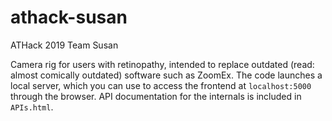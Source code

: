 # athack-susan
ATHack 2019 Team Susan

Camera rig for users with retinopathy, intended to replace outdated (read: almost comically outdated) software such as ZoomEx. The code launches a local server, which you can use to access the frontend at `localhost:5000` through the browser.  API documentation for the internals is included in `APIs.html`.
